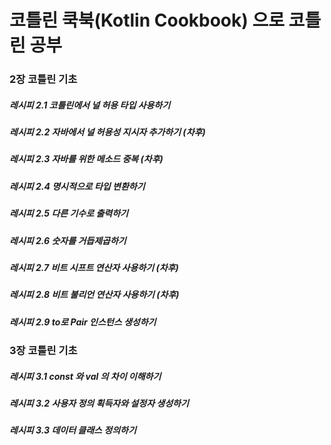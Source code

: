 # 코틀린 쿡북(Kotlin Cookbook) 으로 코틀린 공부

### 2장 코틀린 기초

##### 레시피 2.1 코틀린에서 널 허용 타입 사용하기

##### 레시피 2.2 자바에서 널 허용성 지시자 추가하기 (차후)

##### 레시피 2.3 자바를 위한 메소드 중복 (차후)

##### 레시피 2.4 명시적으로 타입 변환하기

##### 레시피 2.5 다른 기수로 출력하기

##### 레시피 2.6 숫자를 거듭제곱하기

##### 레시피 2.7 비트 시프트 연산자 사용하기 (차후)

##### 레시피 2.8 비트 불리언 연산자 사용하기 (차후)

##### 레시피 2.9 to로 Pair 인스턴스 생성하기

### 3장 코틀린 기초

##### 레시피 3.1 const 와 val 의 차이 이해하기

##### 레시피 3.2 사용자 정의 획득자와 설정자 생성하기

##### 레시피 3.3 데이터 클래스 정의하기

